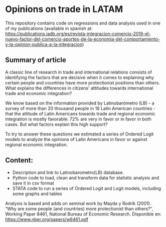# Opinions on trade in LATAM

This repository contains code on regressions and data analysis used in one of my publications (available in spanish at: https://publications.iadb.org/es/revista-integracion-comercio-2019-el-nuevo-factor-del-comercio-aportes-de-la-economia-del-comportamiento-y-la-opinion-publica-a-la-integracion)

## Summary of article
A classic line of research in trade and international relations consists of identifying the factors that are decisive when it comes to explaining why certain people and countries
have more protectionist positions than others. What explains the differences in citizens' attitudes towards international trade and economic integration?

We know based on the information provided by Latinobarómetro (LB) - a survey of more than 20 thousand people in 18 Latin American countries - that the attitude of Latin Americans 
towards trade and regional economic integration is mostly favorable: 72% are very in favor or in favor in both cases. But what factors explain this high support? 

To try to answer these questions we estimated a series of Ordered Logit models to analyze the opinions of Latin Americans in favor or against regional economic integration. 

## Content:
- Description and link to Latinobarometro(LB) database.
- Python code to load, clean and transform data for statistic analysis and save it in csv format
- STATA code to run a series of Ordered Logit and Logit models, including some graphs and tables 

Analysis is based and adds on seminal work by Mayda y Rodrik (2001). “Why are some people (and countries) more protectionist than others?”, Working Paper 8461, National Bureau of 
Economic Research. Disponible en: https://www.nber.org/papers/w8461.pdf
